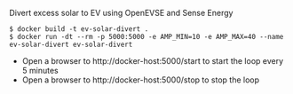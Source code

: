 Divert excess solar to EV using OpenEVSE and Sense Energy

```
$ docker build -t ev-solar-divert .
$ docker run -dt --rm -p 5000:5000 -e AMP_MIN=10 -e AMP_MAX=40 --name ev-solar-divert ev-solar-divert
```
- Open a browser to http://docker-host:5000/start to start the loop every 5 minutes
- Open a browser to http://docker-host:5000/stop to stop the loop
